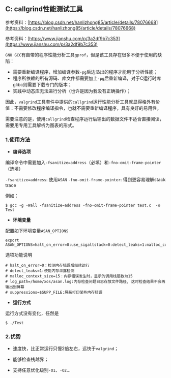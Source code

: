 ## C: callgrind性能测试工具

参考资料：[https://blog.csdn.net/hanlizhong85/article/details/78076668](https://blog.csdn.net/hanlizhong85/article/details/78076668)

参考资料：[https://www.jianshu.com/p/3a2df9b7c353](https://www.jianshu.com/p/3a2df9b7c353)

`GNU GCC`有自带的程序性能分析工具`gprof`，但是该工具存在很多不便于使用的缺陷：

* 需要重新编译程序，增加编译参数`-pg`后边溢出的程序才能用于分析性能；
* 程序所依赖的所有源码、库文件都需要加上`-pg`后重新编译，对于C运行时库glibc则需要下载专门的版本；
* 实践中动态库无法进行分析（也许是因为我没有正确操作）；

因此，`valgrind`工具套件中提供的`callgrind`运行性能分析工具就显得格外有价值：不需要修改程序编译指令，也就不需要重新编译程序，具有良好的易用性。

需要注意的是，使用`callgrind`检查程序运行后输出的数据文件不适合直接阅读，需要用专用工具解析为图表的形式。

### 1.使用方法

* **编译选项**

编译命令中需要加入`-fsanitize=address`（必填）和`-fno-omit-frame-pointer`（选填）

`-fsanitize=address`: 使用`ASAN`
`-fno-omit-frame-pointer`: 得到更容易理解stack trace

例如：

```shell
$ gcc -g -Wall -fsanitize=address -fno-omit-frame-pointer test.c  -o Test
```

* **环境变量**

配置如下环境变量`ASAN_OPTIONS`

```shell
export ASAN_OPTIONS=halt_on_error=0:use_sigaltstack=0:detect_leaks=1:malloc_context_size=15
```

选项功能说明

```shell
# halt_on_error=0：检测内存错误后继续运行
# detect_leaks=1:使能内存泄露检测
# malloc_context_size=15：内存错误发生时，显示的调用栈层数为15
# log_path=/home/xos/asan.log:内存检查问题日志存放文件路径, 这时检查结果不会再输出到屏幕
# suppressions=$SUPP_FILE:屏蔽打印某些内存错误
```

* **运行方式**

运行方式没有变化，任然是

```shell
$ ./Test
```

### 2.优势

* 速度快，比正常运行只慢2倍左右，远快于`valgrind`；

* 能够检查栈越界；

* 支持任意优化级别`-O1`、`-O2`...
